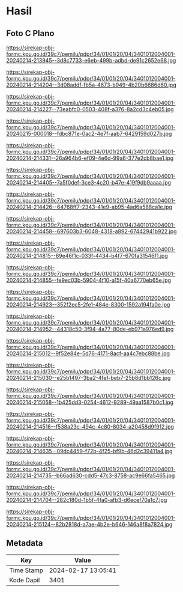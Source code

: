 # Hasil

## Foto C Plano

https://sirekap-obj-formc.kpu.go.id/39c7/pemilu/pdpr/34/01/01/20/04/3401012004001-20240214-213945--3d8c7733-e6eb-499b-adbd-de91c2652e68.jpg

https://sirekap-obj-formc.kpu.go.id/39c7/pemilu/pdpr/34/01/01/20/04/3401012004001-20240214-214204--3d08addf-fb5a-4673-b949-4b20b6686d60.jpg

https://sirekap-obj-formc.kpu.go.id/39c7/pemilu/pdpr/34/01/01/20/04/3401012004001-20240214-214227--73eabfc0-0503-408f-a376-8a2cd3c4eb05.jpg

https://sirekap-obj-formc.kpu.go.id/39c7/pemilu/pdpr/34/01/01/20/04/3401012004001-20240215-000018--fdbc871e-0ac2-4e7f-aab7-6429159d027b.jpg

https://sirekap-obj-formc.kpu.go.id/39c7/pemilu/pdpr/34/01/01/20/04/3401012004001-20240214-214331--26a964b6-ef09-4e6d-99a6-377e2cb8bae1.jpg

https://sirekap-obj-formc.kpu.go.id/39c7/pemilu/pdpr/34/01/01/20/04/3401012004001-20240214-214405--7a5f0def-3ce3-4c20-b47e-419f9db9aaaa.jpg

https://sirekap-obj-formc.kpu.go.id/39c7/pemilu/pdpr/34/01/01/20/04/3401012004001-20240214-214426--64768ff7-2343-41e9-ab95-4ad6a588ca1e.jpg

https://sirekap-obj-formc.kpu.go.id/39c7/pemilu/pdpr/34/01/01/20/04/3401012004001-20240214-214458--697603b3-6048-4318-a892-67442941b922.jpg

https://sirekap-obj-formc.kpu.go.id/39c7/pemilu/pdpr/34/01/01/20/04/3401012004001-20240214-214815--89e46f1c-033f-4434-b4f7-670fa31546f1.jpg

https://sirekap-obj-formc.kpu.go.id/39c7/pemilu/pdpr/34/01/01/20/04/3401012004001-20240214-214855--fe9ec03b-5904-4f10-a15f-40a6770eb65e.jpg

https://sirekap-obj-formc.kpu.go.id/39c7/pemilu/pdpr/34/01/01/20/04/3401012004001-20240214-214923--352f2ec5-2fe1-484e-8300-1592a194fa0e.jpg

https://sirekap-obj-formc.kpu.go.id/39c7/pemilu/pdpr/34/01/01/20/04/3401012004001-20240214-214952--44318c50-3f94-4a77-80de-eb971a976ed9.jpg

https://sirekap-obj-formc.kpu.go.id/39c7/pemilu/pdpr/34/01/01/20/04/3401012004001-20240214-215012--9f52e84e-5d76-4171-8acf-aa4c7ebc88be.jpg

https://sirekap-obj-formc.kpu.go.id/39c7/pemilu/pdpr/34/01/01/20/04/3401012004001-20240214-215030--e25b1497-3ba2-4fef-beb7-25b8d1bb126c.jpg

https://sirekap-obj-formc.kpu.go.id/39c7/pemilu/pdpr/34/01/01/20/04/3401012004001-20240214-215058--1b425dd3-0254-4612-9289-49aa1587b0c1.jpg

https://sirekap-obj-formc.kpu.go.id/39c7/pemilu/pdpr/34/01/01/20/04/3401012004001-20240214-214516--f538a23c-494c-4c80-8034-a20458d9f912.jpg

https://sirekap-obj-formc.kpu.go.id/39c7/pemilu/pdpr/34/01/01/20/04/3401012004001-20240214-214635--09dc4459-f72b-4f25-bf9b-46d2c39411a4.jpg

https://sirekap-obj-formc.kpu.go.id/39c7/pemilu/pdpr/34/01/01/20/04/3401012004001-20240214-214735--b66ad630-cdd5-47c3-8758-ac9e66fa5465.jpg

https://sirekap-obj-formc.kpu.go.id/39c7/pemilu/pdpr/34/01/01/20/04/3401012004001-20240214-214704--282c180d-1b5f-4fa0-afb3-d6ecef70a1c7.jpg

https://sirekap-obj-formc.kpu.go.id/39c7/pemilu/pdpr/34/01/01/20/04/3401012004001-20240214-215124--82b2818d-a7ae-4b2e-b646-146a8f8a7824.jpg


## Metadata

| Key        | Value               |
| ---------- | ------------------- |
| Time Stamp | 2024-02-17 13:05:41 |
| Kode Dapil | 3401                |



